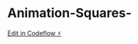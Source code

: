 # Animation-Squares-

[Edit in Codeflow ⚡️](https://stackblitz.com/~/github.com/DariaSibova/Animation-Squares-)